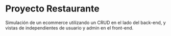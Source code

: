 # Proyecto Restaurante

Simulación de un ecommerce utilizando un CRUD en el lado del back-end, y vistas de independientes de usuario y admin en el front-end.